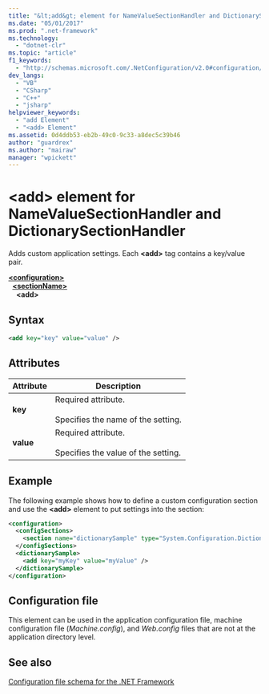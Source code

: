 ```yaml
---
title: "&lt;add&gt; element for NameValueSectionHandler and DictionarySectionHandler | Microsoft Docs"
ms.date: "05/01/2017"
ms.prod: ".net-framework"
ms.technology: 
  - "dotnet-clr"
ms.topic: "article"
f1_keywords: 
  - "http://schemas.microsoft.com/.NetConfiguration/v2.0#configuration/sectionName/add"
dev_langs: 
  - "VB"
  - "CSharp"
  - "C++"
  - "jsharp"
helpviewer_keywords: 
  - "add Element"
  - "<add> Element"
ms.assetid: 0d4ddb53-eb2b-49c0-9c33-a8dec5c39b46
author: "guardrex"
ms.author: "mairaw"
manager: "wpickett"
---
```


# \<add> element for NameValueSectionHandler and DictionarySectionHandler

Adds custom application settings. Each **\<add>** tag contains a key/value pair.

[**\<configuration>**](~/docs/framework/configure-apps/file-schema/configuration-element.md)   
&nbsp;&nbsp;[**\<sectionName>**](~/docs/framework/configure-apps/file-schema/custom-element-2.md)   
&nbsp;&nbsp;&nbsp;&nbsp;**\<add>**

## Syntax

```xml
<add key="key" value="value" />
```

## Attributes

| Attribute | Description |
| --------- | ----------- |
| **key**   | Required attribute.<br><br>Specifies the name of the setting. |
| **value** | Required attribute.<br><br>Specifies the value of the setting. |

## Example

The following example shows how to define a custom configuration section and use the **\<add>** element to put settings into the section:

```xml
<configuration>
  <configSections>
    <section name="dictionarySample" type="System.Configuration.DictionarySectionHandler,System" />
  </configSections>
  <dictionarySample>
    <add key="myKey" value="myValue" />
  </dictionarySample>
</configuration>
```

## Configuration file

This element can be used in the application configuration file, machine configuration file (*Machine.config*), and *Web.config* files that are not at the application directory level.

## See also

[Configuration file schema for the .NET Framework](~/docs/framework/configure-apps/file-schema/index.md)
